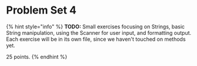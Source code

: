 # Problem Set 4

{% hint style="info" %}
**TODO:** Small exercises focusing on Strings, basic String manipulation, using the Scanner for user input, and formatting output. Each exercise will be in its own file, since we haven't touched on methods yet.

25 points.
{% endhint %}

